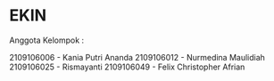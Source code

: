 # EKIN

Anggota Kelompok :

2109106006 - Kania Putri Ananda
2109106012 - Nurmedina Maulidiah
2109106025 - Rismayanti
2109106049 - Felix Christopher Afrian
